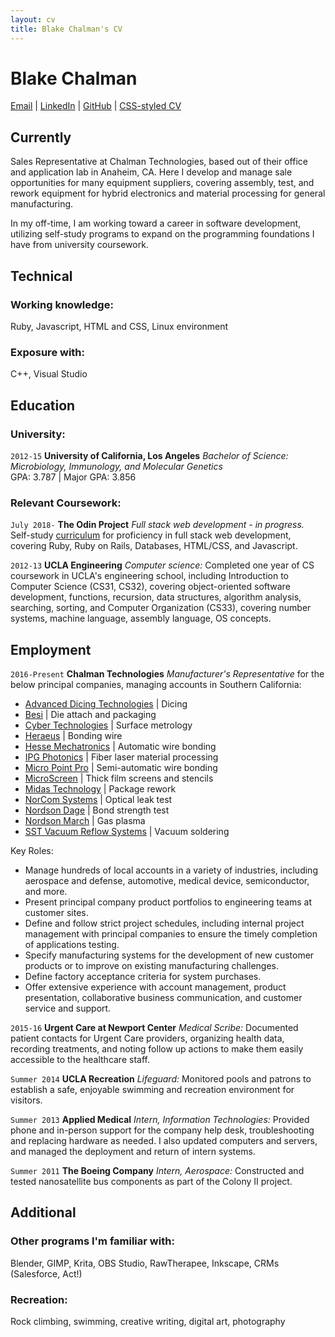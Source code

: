 ```yaml
---
layout: cv
title: Blake Chalman's CV
---
```

# Blake Chalman


<div id="webaddress">
    <a href="mailto:blakechalman@gmail.com">Email</a>
  | <a href="https://www.linkedin.com/in/blake-chalman-a343b6100">LinkedIn</a>
  | <a href="https://github.com/bchalman">GitHub</a>
  | <a href="https://bchalman.github.io/md-cv/">CSS-styled CV</a>
</div>

## Currently

Sales Representative at Chalman Technologies, based out of their office and application lab in Anaheim, CA. Here I develop and manage sale opportunities for many equipment suppliers, covering assembly, test, and rework equipment for hybrid electronics and material processing for general manufacturing.  

In my off-time, I am working toward a career in software development, utilizing self-study programs to expand on the programming foundations I have from university coursework.

## Technical

### Working knowledge:

Ruby, Javascript, HTML and CSS, Linux environment

### Exposure with:

C++, Visual Studio

## Education

### University:
`2012-15`
__University of California, Los Angeles__ *Bachelor of Science: Microbiology, Immunology, and Molecular Genetics*  
GPA: 3.787 \| Major GPA: 3.856

### Relevant Coursework:
`July 2018-`
__The Odin Project__ *Full stack web development - in progress.* Self-study [curriculum](https://www.theodinproject.com/courses?ref=homenav) for proficiency in full stack web development, covering Ruby, Ruby on Rails, Databases, HTML/CSS, and Javascript.

`2012-13`
__UCLA Engineering__ *Computer science:* Completed one year of CS coursework in UCLA's engineering school, including Introduction to Computer Science (CS31, CS32), covering object-oriented software development, functions, recursion, data structures, algorithm analysis, searching, sorting, and Computer Organization (CS33), covering number systems, machine language, assembly language, OS concepts. 

## Employment

`2016-Present`
__Chalman Technologies__ *Manufacturer's Representative* for the below principal companies, managing accounts in Southern California:  

* [Advanced Dicing Technologies](https://www.adt-co.com/) | Dicing
* [Besi](https://www.besi.com/)	| Die attach and packaging
* [Cyber Technologies](https://www.cybertechnologies.com/en/) | Surface metrology
* [Heraeus](https://www.heraeus.com/en/het/products_and_solutions_het/bonding_wires/bw_at_a_glance/bonding_wires_page.aspx) | Bonding wire
* [Hesse Mechatronics](https://www.hesse-mechatronics.com/en/) | Automatic wire bonding
* [IPG Photonics](https://www.ipgphotonics.com/en)	| Fiber laser material processing
* [Micro Point Pro](http://www.mpptools.com/wire-bonders) | Semi-automatic wire bonding
* [MicroScreen](http://www.microscreenllc.com/) | Thick film screens and stencils
* [Midas Technology](http://www.midastechnology.com/) | Package rework
* [NorCom Systems](https://norcomsystemsinc.com/) | Optical leak test
* [Nordson Dage](http://www.nordson.com/en/divisions/dage) | Bond strength test
* [Nordson March](http://www.nordson.com/en/divisions/march) | Gas plasma
* [SST Vacuum Reflow Systems](http://www.palomartechnologies.com/solutions/hermetic-package-sealing) | Vacuum soldering

Key Roles:
* Manage hundreds of local accounts in a variety of industries, including aerospace and defense, automotive, medical device, semiconductor, and more.
* Present principal company product portfolios to engineering teams at customer sites.
* Define and follow strict project schedules, including internal project management with principal companies to ensure the timely completion of applications testing.
* Specify manufacturing systems for the development of new customer products or to improve on existing manufacturing challenges. 
* Define factory acceptance criteria for system purchases.
* Offer extensive experience with account management, product presentation, collaborative business communication, and customer service and support.

`2015-16`
__Urgent Care at Newport Center__ *Medical Scribe:* Documented patient contacts for Urgent Care providers, organizing health data, recording treatments, and noting follow up actions to make them easily accessible to the healthcare staff.

`Summer 2014`
__UCLA Recreation__ *Lifeguard:* Monitored pools and patrons to establish a safe, enjoyable swimming and recreation environment for visitors.

`Summer 2013`
__Applied Medical__ *Intern, Information Technologies:* Provided phone and in-person support for the company help desk, troubleshooting and replacing hardware as needed. I also updated computers and servers, and managed the deployment and return of intern systems.

`Summer 2011`
__The Boeing Company__ *Intern, Aerospace:* Constructed and tested nanosatellite bus components as part of the Colony II project. 

## Additional

### Other programs I'm familiar with:

Blender, GIMP, Krita, OBS Studio, RawTherapee, Inkscape, CRMs (Salesforce, Act!)

### Recreation:

Rock climbing, swimming, creative writing, digital art, photography

